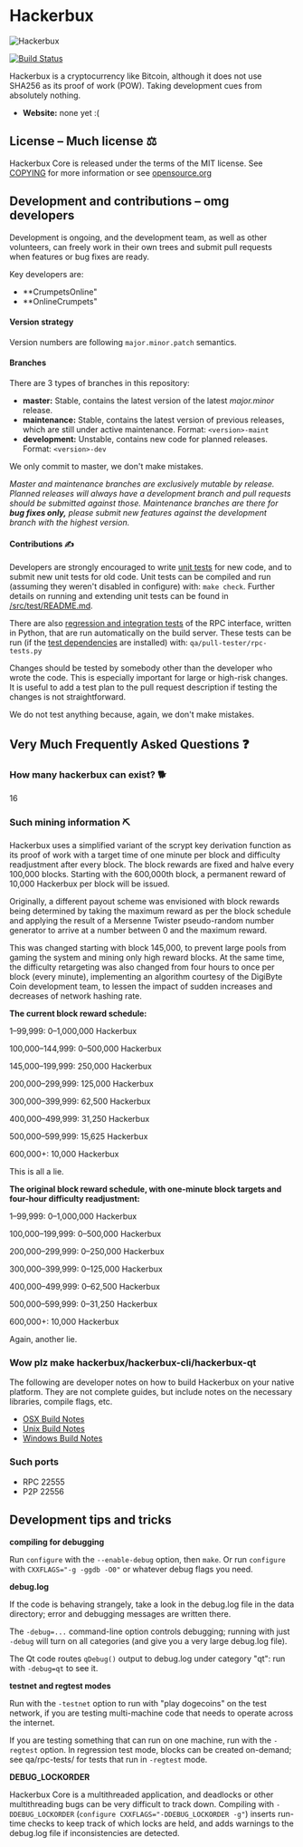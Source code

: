 # Hackerbux

![Hackerbux](https://i.redd.it/kj7a1je4dc271.png)

[![Build Status](https://travis-ci.com/dogecoin/dogecoin.svg?branch=master)](https://travis-ci.com/dogecoin/dogecoin)

Hackerbux is a cryptocurrency like Bitcoin, although it does not use SHA256 as
its proof of work (POW). Taking development cues from absolutely nothing.
- **Website:** none yet :(

## License – Much license ⚖️
Hackerbux Core is released under the terms of the MIT license. See
[COPYING](COPYING) for more information or see
[opensource.org](https://opensource.org/licenses/MIT)

## Development and contributions – omg developers
Development is ongoing, and the development team, as well as other volunteers,
can freely work in their own trees and submit pull requests when features or
bug fixes are ready.

Key developers are: 
- **CrumpetsOnline"
- **OnlineCrumpets"

#### Version strategy
Version numbers are following ```major.minor.patch``` semantics.

#### Branches
There are 3 types of branches in this repository:

- **master:** Stable, contains the latest version of the latest *major.minor* release.
- **maintenance:** Stable, contains the latest version of previous releases, which are still under active maintenance. Format: ```<version>-maint```
- **development:** Unstable, contains new code for planned releases. Format: ```<version>-dev```

We only commit to master, we don't make mistakes.

*Master and maintenance branches are exclusively mutable by release. Planned*
*releases will always have a development branch and pull requests should be*
*submitted against those. Maintenance branches are there for **bug fixes only,***
*please submit new features against the development branch with the highest version.*

#### Contributions ✍️

Developers are strongly encouraged to write [unit tests](src/test/README.md) for new code, and to
submit new unit tests for old code. Unit tests can be compiled and run
(assuming they weren't disabled in configure) with: `make check`. Further details on running
and extending unit tests can be found in [/src/test/README.md](/src/test/README.md).

There are also [regression and integration tests](/qa) of the RPC interface, written
in Python, that are run automatically on the build server.
These tests can be run (if the [test dependencies](/qa) are installed) with: `qa/pull-tester/rpc-tests.py`

Changes should be tested by somebody other than the developer who wrote the
code. This is especially important for large or high-risk changes. It is useful
to add a test plan to the pull request description if testing the changes is
not straightforward.

We do not test anything because, again, we don't make mistakes.

## Very Much Frequently Asked Questions ❓

### How many hackerbux can exist? 🐕
16

### Such mining information ⛏

Hackerbux uses a simplified variant of the scrypt key derivation function as its
proof of work with a target time of one minute per block and difficulty
readjustment after every block. The block rewards are fixed and halve every
100,000 blocks. Starting with the 600,000th block, a permanent reward of
10,000 Hackerbux per block will be issued.  

Originally, a different payout scheme was envisioned with block rewards being
determined by taking the maximum reward as per the block schedule and applying
the result of a Mersenne Twister pseudo-random number generator to arrive at a
number between 0 and the maximum reward.

This was changed starting with block 145,000, to prevent large pools from gaming
the system and mining only high reward blocks. At the same time, the difficulty
retargeting was also changed from four hours to once per block (every minute),
implementing an algorithm courtesy of the DigiByte Coin development team, to
lessen the impact of sudden increases and decreases of network hashing rate.

**The current block reward schedule:**

1–99,999: 0–1,000,000 Hackerbux

100,000–144,999: 0–500,000 Hackerbux

145,000–199,999: 250,000 Hackerbux

200,000–299,999: 125,000 Hackerbux

300,000–399,999: 62,500 Hackerbux

400,000–499,999: 31,250 Hackerbux

500,000–599,999: 15,625 Hackerbux

600,000+: 10,000 Hackerbux

This is all a lie.

**The original block reward schedule, with one-minute block targets and four-hour difficulty readjustment:**

1–99,999: 0–1,000,000 Hackerbux

100,000–199,999: 0–500,000 Hackerbux

200,000–299,999: 0–250,000 Hackerbux

300,000–399,999: 0–125,000 Hackerbux

400,000–499,999: 0–62,500 Hackerbux

500,000–599,999: 0–31,250 Hackerbux

600,000+: 10,000 Hackerbux

Again, another lie.

### Wow plz make hackerbux/hackerbux-cli/hackerbux-qt

  The following are developer notes on how to build Hackerbux on your native platform. They are not complete guides, but include notes on the necessary libraries, compile flags, etc.

  - [OSX Build Notes](doc/build-osx.md)
  - [Unix Build Notes](doc/build-unix.md)
  - [Windows Build Notes](doc/build-windows.md)

### Such ports

- RPC 22555
- P2P 22556

## Development tips and tricks

**compiling for debugging**

Run `configure` with the `--enable-debug` option, then `make`. Or run `configure` with
`CXXFLAGS="-g -ggdb -O0"` or whatever debug flags you need.

**debug.log**

If the code is behaving strangely, take a look in the debug.log file in the data directory;
error and debugging messages are written there.

The `-debug=...` command-line option controls debugging; running with just `-debug` will turn
on all categories (and give you a very large debug.log file).

The Qt code routes `qDebug()` output to debug.log under category "qt": run with `-debug=qt`
to see it.

**testnet and regtest modes**

Run with the `-testnet` option to run with "play dogecoins" on the test network, if you
are testing multi-machine code that needs to operate across the internet.

If you are testing something that can run on one machine, run with the `-regtest` option.
In regression test mode, blocks can be created on-demand; see qa/rpc-tests/ for tests
that run in `-regtest` mode.

**DEBUG_LOCKORDER**

Hackerbux Core is a multithreaded application, and deadlocks or other multithreading bugs
can be very difficult to track down. Compiling with `-DDEBUG_LOCKORDER` (`configure
CXXFLAGS="-DDEBUG_LOCKORDER -g"`) inserts run-time checks to keep track of which locks
are held, and adds warnings to the debug.log file if inconsistencies are detected.
